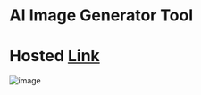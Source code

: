 # AI Image Generator Tool
# Hosted [Link](https://ai-image-generator-sooty-sigma.vercel.app/)

![image](https://github.com/Mayankkatheriya/AI-Image-Generator/assets/128832286/bf8a46d1-2e3e-48da-a485-12cee1664511)
